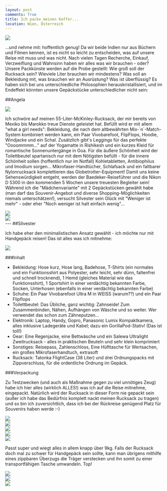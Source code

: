 ```yaml
---
layout: post
comments: True
title: Ich packe meinen Koffer...
location: Wien, Österreich
---
```

<p>
<a  href='http://whataboutas.data.s3.amazonaws.com/images/2015-04-03-ich-packe-meinen-koffer/P1050551.jpg' data-lightbox='Post' title='Was muss mit?'
><img class='img-wide' src='http://whataboutas.data.s3.amazonaws.com/images/2015-04-03-ich-packe-meinen-koffer/previews/P1050551.jpg' /></a>
</p>
<p>
...und nehme mit: hoffentlich genug! Da wir beide Indien nur aus Büchern und Filmen kennen, ist es nicht so leicht zu entscheiden, was auf unsere Reise mit muss und was nicht. Nach vielen Tagen Recherche, Einkauf, Verzweiflung und Wahnsinn haben wir alles was wir brauchen - oder?
Unsere Packkünste werden auf die Probe gestellt: Wie groß soll der Rucksack sein? Wieviele Liter brauchen wir mindestens? Was soll an Bekleidung mit, was brauchen wir an Ausrüstung? Was ist überflüssig?
Es haben sich bei uns unterschiedliche Philosophien herauskristallisiert, und im Endeffekt könnten unsere Gepäckstücke unterschiedlicher nicht sein:
</p>
<!--more-->
##Angela
<p>
<a  href='http://whataboutas.data.s3.amazonaws.com/images/2015-04-03-ich-packe-meinen-koffer/RucksackAngela/IMG_0002.JPG' data-lightbox='Angela' title='3...'
><img class='img-wide' src='http://whataboutas.data.s3.amazonaws.com/images/2015-04-03-ich-packe-meinen-koffer/RucksackAngela/previews/IMG_0002.jpg' /></a>
</p>
<p>
Ich schwöre auf meinen 55-Liter-McKinley-Rucksack, der mir bereits von Mexiko bis Marokko treue Dienste geleistet hat. Befüllt wird er mit allem "what a girl needs": Bekleidung, die nach dem altbewährten Mix-`n`-Match-System kombiniert werden kann, ein Paar Vivobarefoot, FlipFlops, Hoodie, Windjacke und ein Schal. Zusätzlich gibt's Leggings für das perfekte "Oooommmm..." auf der Yogamatte in Rishikesh und ein kurzes Kleid für romantische Sonnenuntergänge in Goa. Für die äußere Schönheit wird der Toilettbeutel spartanisch nur mit dem Nötigsten befüllt - für die innere Schönheit sollen (hoffentlich nur im Notfall) Kohletabletten, Antibiophilus und Imodium sorgen... Mikrofaser-Handtücher, Schlafsack und ein faltbarer Nylonrucksack komplettieren das Globetrotter-Equipment! Damit uns keine Sehenswürdigkeit entgeht, werden der Baedeker-Reiseführer und die Nikon D 5300 in den kommenden 5 Wochen unsere treuesten Begleiter sein!
Während ich die "Mädchenvariante" mit 2 Gepäckstücken gewählt habe (man darf das Souvenir-Angebot und diverse Shopping-Möglichkeiten niemals unterschätzen!), versucht Silvester sein Glück mit "Weniger ist mehr" - oder eher "Noch weniger ist halt einfach wenig"...
</p>
<div class='image-frame'>
<div class='nailthumb-container square-thumb'><a href='http://whataboutas.data.s3.amazonaws.com/images/2015-04-03-ich-packe-meinen-koffer/RucksackAngela/IMG_0003.JPG' class='imageslink' data-lightbox='Gallery' title='2...'
><img class='images' src='http://whataboutas.data.s3.amazonaws.com/images/2015-04-03-ich-packe-meinen-koffer/RucksackAngela/thumbs/IMG_0003.JPG' /></a>
</div>
<div class='nailthumb-container square-thumb'><a href='http://whataboutas.data.s3.amazonaws.com/images/2015-04-03-ich-packe-meinen-koffer/RucksackAngela/IMG_0004.JPG' class='imageslink' data-lightbox='Gallery' title='1...FERTIG!'
><img class='images' src='http://whataboutas.data.s3.amazonaws.com/images/2015-04-03-ich-packe-meinen-koffer/RucksackAngela/thumbs/IMG_0004.JPG' /></a>
</div>
</div>
---
##Silvester
<p>
Ich habe eher den minimalistischen Ansatz gewählt - ich möchte nur mit Handgepäck reisen!
Das ist alles was ich mitnehme:
</p>
<p>
<a  href='http://whataboutas.data.s3.amazonaws.com/images/2015-04-03-ich-packe-meinen-koffer/RucksackSilvester/IMG_0005.JPG' data-lightbox='Silvester' title='Silvesters Zeug'
><img class='img-wide' src='http://whataboutas.data.s3.amazonaws.com/images/2015-04-03-ich-packe-meinen-koffer/RucksackSilvester/previews/IMG_0005.jpg' /></a>
</p>
###Inhalt

 + Bekleidung: Hose kurz, Hose lang, Badehose, T-Shirts (ein normales und ein Funktionsshirt aus Polyester, sehr leicht, sehr dünn, faltenfrei und schnell trocknend), 1 Hemd (gleiches Material wie das Funktionsshirt), 1 Sportshirt in einer verdächtig bekannten Farbe, Socken, Unterhosen (ebenfalls in einer verdächtig bekannten Farbe)
 + Schuhe: Ein Paar Vivobarefoot Ultra M in WEISS (warum??) und ein Paar Flipflops
 + Toilettbeutel: Das Übliche, ganz wichtig: Zahnseide! Zum Zusammenbinden, Nähen, Aufhängen von Wäsche und so weiter. Wer verwendet das schon zum Zähneputzen...
 + Elektronik: Laptop, Handy, Gopro, Panasonic Lumix Kompaktkamera, alles inklusive Ladegeräte und Kabel; dazu ein GorillaPod-Stativ! (Das ist toll!)
 + Gear: Eine Regenjacke, eine Bettwäsche und ein Salewa Ultralight Zweitrucksack - alles in praktischen Beuteln und sehr klein komprimiert
 + Sonstiges: Reisepass, Zahlenschloss, Eine Hüfttasche für Wertsachen, ein großes Mikrofaserhandtuch, extrasoft
 + Rucksack: Tatonka FlightCase (38 Liter) und drei Ordnungspacks mit Zippverschluss, für die ordentliche Ordnung im Gepäck.

###Verpackung
<p>
Zu Testzwecken (und auch als Maßnahme gegen zu viel unnötiges Zeug) habe ich hier alles (wirklich ALLES!) was ich auf die Reise mitnehme, eingepackt.
Natürlich wird der Rucksack in dieser Form nie gepackt sein (außer ich habe das Bedürfnis komplett nackt meinen Rucksack zu tragen) und so bin ich zuversichtlich, dass ich bei der Rückreise genügend Platz für Souvenirs haben werde :-)
</p>
<div class='image-frame'>
<div class='nailthumb-container square-thumb'><a href='http://whataboutas.data.s3.amazonaws.com/images/2015-04-03-ich-packe-meinen-koffer/RucksackSilvester/IMG_0006.JPG' class='imageslink' data-lightbox='Gallery' title='Mein gesamtes Bekleidung: Unterwäsche, Hosen, Shirts, Hemd, Badehose.'
><img class='images' src='http://whataboutas.data.s3.amazonaws.com/images/2015-04-03-ich-packe-meinen-koffer/RucksackSilvester/thumbs/IMG_0006.JPG' /></a>
</div>
<div class='nailthumb-container square-thumb'><a href='http://whataboutas.data.s3.amazonaws.com/images/2015-04-03-ich-packe-meinen-koffer/RucksackSilvester/IMG_0007.JPG' class='imageslink' data-lightbox='Gallery' title='Da schlägt mein Gadget-Herz höher: Gopro inklusive Mounts (inklusive Headmount and Wristmount!), Akku-Block, USB-Verteiler mit Netzteil, Handyladegerät, Kabel... You get the point. Links unseren neuen GorillaPod, Rechts die Lumix und mein Handy.'
><img class='images' src='http://whataboutas.data.s3.amazonaws.com/images/2015-04-03-ich-packe-meinen-koffer/RucksackSilvester/thumbs/IMG_0007.JPG' /></a>
</div>
<div class='nailthumb-container square-thumb'><a href='http://whataboutas.data.s3.amazonaws.com/images/2015-04-03-ich-packe-meinen-koffer/RucksackSilvester/IMG_0009.JPG' class='imageslink' data-lightbox='Gallery' title='Gadget-Koffer, GorillaPod, Regenjacke, Bettwäsche und der Salewa 2 Liter-Rucksack, komprimiert auf die Größe eines Apfels!'
><img class='images' src='http://whataboutas.data.s3.amazonaws.com/images/2015-04-03-ich-packe-meinen-koffer/RucksackSilvester/thumbs/IMG_0009.JPG' /></a>
</div>
<div class='nailthumb-container square-thumb'><a href='http://whataboutas.data.s3.amazonaws.com/images/2015-04-03-ich-packe-meinen-koffer/RucksackSilvester/IMG_0010.JPG' class='imageslink' data-lightbox='Gallery' title='Alles im Rucksack platziert, inklusive Vivobarefoots, Flipflops und Toilettbeutel.'
><img class='images' src='http://whataboutas.data.s3.amazonaws.com/images/2015-04-03-ich-packe-meinen-koffer/RucksackSilvester/thumbs/IMG_0010.JPG' /></a>
</div>
<div class='nailthumb-container square-thumb'><a href='http://whataboutas.data.s3.amazonaws.com/images/2015-04-03-ich-packe-meinen-koffer/RucksackSilvester/IMG_0011.JPG' class='imageslink' data-lightbox='Gallery' title='Laptop im Laptopfach, zusätzlich gepolstert durch das Mikrofaserhandtuch.'
><img class='images' src='http://whataboutas.data.s3.amazonaws.com/images/2015-04-03-ich-packe-meinen-koffer/RucksackSilvester/thumbs/IMG_0011.JPG' /></a>
</div>
</div>

<p>
Passt super und wiegt alles in allem knapp über 9kg. Falls der Rucksack doch mal zu schwer für Handgepäck sein sollte, kann man übrigens mithilfe eines zippbaren Überzugs die Träger verstecken und ihn somit zu einer transportfähigen Tasche umwandeln. Top!
</p>
<div class='image-frame'>
<div class='nailthumb-container square-thumb'><a href='http://whataboutas.data.s3.amazonaws.com/images/2015-04-03-ich-packe-meinen-koffer/RucksackSilvester/IMG_0012.JPG' class='imageslink' data-lightbox='Gallery' title='Der Tatonka FlightCase in seiner gepackten Form!'
><img class='images' src='http://whataboutas.data.s3.amazonaws.com/images/2015-04-03-ich-packe-meinen-koffer/RucksackSilvester/thumbs/IMG_0012.JPG' /></a>
</div>
<div class='nailthumb-container square-thumb'><a href='http://whataboutas.data.s3.amazonaws.com/images/2015-04-03-ich-packe-meinen-koffer/RucksackSilvester/IMG_0013.JPG' class='imageslink' data-lightbox='Gallery' title='Träger in Gebrauch...'
><img class='images' src='http://whataboutas.data.s3.amazonaws.com/images/2015-04-03-ich-packe-meinen-koffer/RucksackSilvester/thumbs/IMG_0013.JPG' /></a>
</div>
<div class='nailthumb-container square-thumb'><a href='http://whataboutas.data.s3.amazonaws.com/images/2015-04-03-ich-packe-meinen-koffer/RucksackSilvester/IMG_0014.JPG' class='imageslink' data-lightbox='Gallery' title='... und Träger hinter dem Überzug versteckt.'
><img class='images' src='http://whataboutas.data.s3.amazonaws.com/images/2015-04-03-ich-packe-meinen-koffer/RucksackSilvester/thumbs/IMG_0014.JPG' /></a>
</div>
</div>